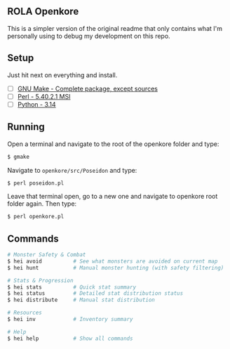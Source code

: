 ## ROLA Openkore

This is a simpler version of the original readme that only contains what I'm personally using to debug my development on this repo.

## Setup

Just hit next on everything and install.

- [ ] [GNU Make - Complete package, except sources](https://gnuwin32.sourceforge.net/packages/make.htm)
- [ ] [Perl - 5.40.2.1 MSI](https://strawberryperl.com/)
- [ ] [Python - 3.14](https://www.python.org/downloads/)

## Running

Open a terminal and navigate to the root of the openkore folder and type:

```bash
$ gmake
``` 

Navigate to `openkore/src/Poseidon` and type:

```bash
$ perl poseidon.pl
``` 

Leave that terminal open, go to a new one and navigate to openkore root folder again. Then type:

```bash
$ perl openkore.pl
``` 

## Commands

```bash
# Monster Safety & Combat
$ hei avoid          # See what monsters are avoided on current map  
$ hei hunt           # Manual monster hunting (with safety filtering)

# Stats & Progression  
$ hei stats          # Quick stat summary
$ hei status         # Detailed stat distribution status
$ hei distribute     # Manual stat distribution

# Resources
$ hei inv            # Inventory summary

# Help
$ hei help           # Show all commands
```